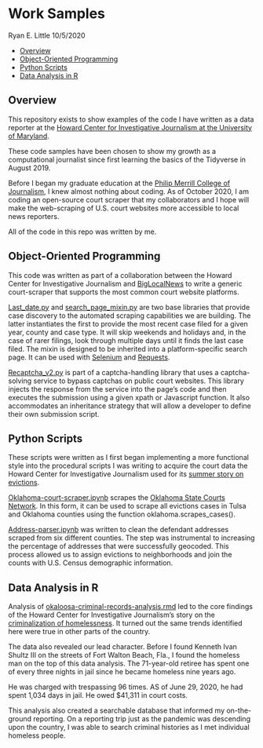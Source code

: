 Work Samples
================
Ryan E. Little
10/5/2020

  - [Overview](#overview)
  - [Object-Oriented Programming](#object-oriented%20programming)
  - [Python Scripts](#Python%20Scripts)
  - [Data Analysis in R](#data%20analysis%20in%20r)

## Overview

This repository exists to show examples of the code I have written as a
data reporter at the [Howard Center for Investigative Journalism at the
University of
Maryland](https://merrill.umd.edu/about-merrill/signature-programs/the-howard-center-for-investigative-journalism/).

These code samples have been chosen to show my growth as a computational
journalist since first learning the basics of the Tidyverse in August
2019.

Before I began my graduate education at the [Philip Merrill College of
Journalism](https://merrill.umd.edu/), I knew almost nothing about
coding. As of October 2020, I am coding an open-source court scraper
that my collaborators and I hope will make the web-scraping of U.S.
court websites more accessible to local news reporters.

All of the code in this repo was written by me.

## Object-Oriented Programming

This code was written as part of a collaboration between the Howard
Center for Investigative Journalism and
[BigLocalNews](https://biglocalnews.org/#/login) to write a generic
court-scraper that supports the most common court website platforms.

[Last\_date.py](https://github.com/ryanelittle/work_samples/blob/main/python-oop-coding/last_date.py)
and
[search\_page\_mixin.py](https://github.com/ryanelittle/work_samples/blob/main/python-oop-coding/search_page_mixin.py)
are two base libraries that provide case discovery to the automated
scraping capabilities we are building. The latter instantiates the first
to provide the most recent case filed for a given year, county and case
type. It will skip weekends and holidays and, in the case of rarer
filings, look through multiple days until it finds the last case filed.
The mixin is designed to be inherited into a platform-specific search
page. It can be used with
[Selenium](https://selenium-python.readthedocs.io/) and
[Requests](https://requests.readthedocs.io/en/master/).

[Recaptcha\_v2.py](https://github.com/ryanelittle/work_samples/blob/main/python-oop-coding/recaptcha_v2.py)
is part of a captcha-handling library that uses a captcha-solving
service to bypass captchas on public court websites. This library
injects the response from the service into the page’s code and then
executes the submission using a given xpath or Javascript function. It
also accommodates an inheritance strategy that will allow a developer to
define their own submission script.

## Python Scripts

These scripts were written as I first began implementing a more
functional style into the procedural scripts I was writing to acquire
the court data the Howard Center for Investigative Journalism used for
its [summer story on
evictions](https://www.usatoday.com/story/news/investigations/2020/09/02/cares-act-eviction-ban-confusion/5686217002/).

[Oklahoma-court-scraper.ipynb](https://github.com/ryanelittle/work_samples/blob/main/python-early-scripting/oklahoma-court-scraper.ipynb)
scrapes the [Oklahoma State Courts
Network](https://www.oscn.net/dockets/). In this form, it can be used to
scrape all evictions cases in Tulsa and Oklahoma counties using the
function oklahoma.scrapes\_cases().

[Address-parser.ipynb](https://github.com/ryanelittle/work_samples/blob/main/python-early-scripting/address-parser.ipynb)
was written to clean the defendant addresses scraped from six different
counties. The step was instrumental to increasing the percentage of
addresses that were successfully geocoded. This process allowed us to
assign evictions to neighborhoods and join the counts with U.S. Census
demographic information.

## Data Analysis in R

Analysis of [okaloosa-criminal-records-analysis.rmd]() led to the core
findings of the Howard Center for Investigative Journalism’s story on
the [criminalization of
homelessness](https://apnews.com/article/571a8646896ed0d12f3fe7ca3b1d064d).
It turned out the same trends identified here were true in other parts
of the country.

The data also revealed our lead character. Before I found Kenneth Ivan
Shultz III on the streets of Fort Walton Beach, Fla., I found the
homeless man on the top of this data analysis. The 71-year-old retiree
has spent one of every three nights in jail since he became homeless
nine years ago.

He was charged with trespassing 96 times. AS of June 29, 2020, he had
spent 1,034 days in jail. He owed $41,311 in court costs.

This analysis also created a searchable database that informed my
on-the-ground reporting. On a reporting trip just as the pandemic was
descending upon the country, I was able to search criminal histories as
I met individual homeless people.
